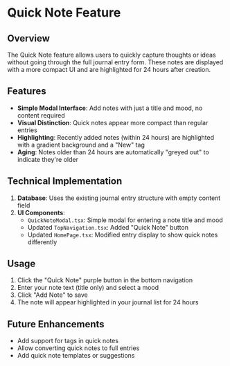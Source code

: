 # Quick Note Feature

## Overview
The Quick Note feature allows users to quickly capture thoughts or ideas without going through the full journal entry form. These notes are displayed with a more compact UI and are highlighted for 24 hours after creation.

## Features
- **Simple Modal Interface**: Add notes with just a title and mood, no content required
- **Visual Distinction**: Quick notes appear more compact than regular entries
- **Highlighting**: Recently added notes (within 24 hours) are highlighted with a gradient background and a "New" tag
- **Aging**: Notes older than 24 hours are automatically "greyed out" to indicate they're older

## Technical Implementation
1. **Database**: Uses the existing journal entry structure with empty content field
2. **UI Components**:
   - `QuickNoteModal.tsx`: Simple modal for entering a note title and mood
   - Updated `TopNavigation.tsx`: Added "Quick Note" button
   - Updated `HomePage.tsx`: Modified entry display to show quick notes differently

## Usage
1. Click the "Quick Note" purple button in the bottom navigation
2. Enter your note text (title only) and select a mood
3. Click "Add Note" to save
4. The note will appear highlighted in your journal list for 24 hours

## Future Enhancements
- Add support for tags in quick notes
- Allow converting quick notes to full entries
- Add quick note templates or suggestions
